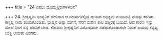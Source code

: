 +++
title = "24 ಎನಲು ಮೊಮ್ಮನ್ದಿರುಗಳಳಲಿನ"

+++
24. ಶ್ರೀಕೃಷ್ಣನು ಭೀಷ್ಮನಿಗೆ ಹೇಳಿದಾಗ ಆ ಮಾತುಗಳಲ್ಲಿದ್ದ ದುಃಖದ ಆಧಿಕ್ಯವು ಮನಮುಟ್ಟಿ ಮನಸ್ಸು ಕರಗಿತು. ಕಣ್ಣಲ್ಲಿ ನೀರು ತುಂಬಿಕೊಂಡಿತು. ಭೀಷ್ಮನ ಅಪ್ಪಾ ಮಗನೆ, ನನಗೆ ಮರಣ ಕಾಲ ಹತ್ತಿರಕ್ಕೆ ಬಂದಿದೆ. ಆದ ಕಾರಣ ಇನ್ನು ಮೇಲೆ ನಿನಗೆ ನನ್ನ ಹೆದರಿಕೆ ಬೇಡ. ಕೌರವನು ಶ್ರೀಕೃಷ್ಣನಿಗೆ ವಿರೋಧವಾಗಿ ನಡೆದುಕೊಂಡಾಗಲೇ ನಿಮಗೆ ಜಯವು ಕಟ್ಟಿಟ್ಟ ಬುತ್ತಿ ಆಯಿತು ಎಂದನು.